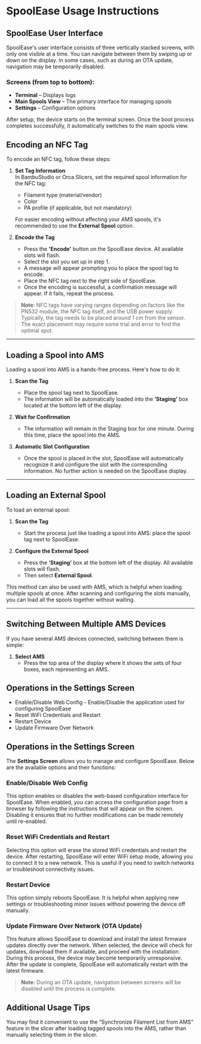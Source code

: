# SpoolEase Usage Instructions

## SpoolEase User Interface

SpoolEase's user interface consists of three vertically stacked screens, with only one visible at a time. You can navigate between them by swiping up or down on the display. In some cases, such as during an OTA update, navigation may be temporarily disabled.  

### Screens (from top to bottom):
- **Terminal** – Displays logs  
- **Main Spools View** – The primary interface for managing spools  
- **Settings** – Configuration options  

After setup, the device starts on the terminal screen. Once the boot process completes successfully, it automatically switches to the main spools view.

## Encoding an NFC Tag

To encode an NFC tag, follow these steps:

1. **Set Tag Information**  
   In BambuStudio or Orca Slicers, set the required spool information for the NFC tag:
   - Filament type (material/vendor)
   - Color
   - PA profile (if applicable, but not mandatory)

   For easier encoding without affecting your AMS spools, it's recommended to use the **External Spool** option.

2. **Encode the Tag**  
   - Press the **'Encode'** button on the SpoolEase device. All available slots will flash.
   - Select the slot you set up in step 1.
   - A message will appear prompting you to place the spool tag to encode.
   - Place the NFC tag next to the right side of SpoolEase.
   - Once the encoding is successful, a confirmation message will appear. If it fails, repeat the process.

> **Note**: NFC tags have varying ranges depending on factors like the PN532 module, the NFC tag itself, and the USB power supply. Typically, the tag needs to be placed around 1 cm from the sensor. The exact placement may require some trial and error to find the optimal spot.

---

## Loading a Spool into AMS

Loading a spool into AMS is a hands-free process. Here's how to do it:

1. **Scan the Tag**  
   - Place the spool tag next to SpoolEase.
   - The information will be automatically loaded into the **‘Staging’** box located at the bottom left of the display.

2. **Wait for Confirmation**  
   - The information will remain in the Staging box for one minute. During this time, place the spool into the AMS.

3. **Automatic Slot Configuration**  
   - Once the spool is placed in the slot, SpoolEase will automatically recognize it and configure the slot with the corresponding information. No further action is needed on the SpoolEase display.

---

## Loading an External Spool

To load an external spool:

1. **Scan the Tag**  
   - Start the process just like loading a spool into AMS: place the spool tag next to SpoolEase.

2. **Configure the External Spool**  
   - Press the **‘Staging’** box at the bottom left of the display. All available slots will flash.
   - Then select **External Spool**.

This method can also be used with AMS, which is helpful when loading multiple spools at once. After scanning and configuring the slots manually, you can load all the spools together without waiting.

---

## Switching Between Multiple AMS Devices

If you have several AMS devices connected, switching between them is simple:

1. **Select AMS**  
   - Press the top area of the display where it shows the sets of four boxes, each representing an AMS.


## Operations in the Settings Screen

- Enable/Disable Web Config - Enable/Disable the application used for configuring SpoolEase
- Reset WiFi Credentials and Restart
- Restart Device
- Update Firmware Over Network


## Operations in the Settings Screen

The **Settings Screen** allows you to manage and configure SpoolEase. Below are the available options and their functions:

### Enable/Disable Web Config
This option enables or disables the web-based configuration interface for SpoolEase. When enabled, you can access the configuration page from a browser by following the instructions that will appear on the screen. Disabling it ensures that no further modifications can be made remotely until re-enabled.

### Reset WiFi Credentials and Restart
Selecting this option will erase the stored WiFi credentials and restart the device. After restarting, SpoolEase will enter WiFi setup mode, allowing you to connect it to a new network. This is useful if you need to switch networks or troubleshoot connectivity issues.

### Restart Device
This option simply reboots SpoolEase. It is helpful when applying new settings or troubleshooting minor issues without powering the device off manually.

### Update Firmware Over Network (OTA Update)
This feature allows SpoolEase to download and install the latest firmware updates directly over the network. When selected, the device will check for updates, download them if available, and proceed with the installation. During this process, the device may become temporarily unresponsive. After the update is complete, SpoolEase will automatically restart with the latest firmware.

> **Note:** During an OTA update, navigation between screens will be disabled until the process is complete.

## Additional Usage Tips

You may find it convenient to use the “Synchronize Filament List from AMS” feature in the slicer after loading tagged spools into the AMS, rather than manually selecting them in the slicer.
